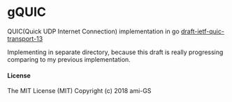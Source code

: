 # gQUIC
QUIC(Quick UDP Internet Connection) implementation in go
[draft-ietf-quic-transport-13](https://tools.ietf.org/html/draft-ietf-quic-transport-13)

Implementing in separate directory, because this draft is really progressing comparing to my previous implementation.

#### License
The MIT License (MIT) Copyright (c) 2018 ami-GS
